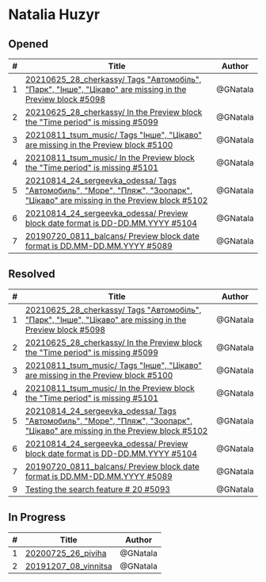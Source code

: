 # Natalia Huzyr

## Opened

| #   | Title | Author
| --- | ---   | ----
| 1   | [20210625_28_cherkassy/ Tags "Автомобіль", "Парк", "Інше", "Цікаво" are missing in the Preview block #5098](https://github.com/scholokov/long-travel-2/issues/5098)   | @GNatala
| 2   | [20210625_28_cherkassy/ In the Preview block the "Time period" is missing #5099](https://github.com/scholokov/long-travel-2/issues/5099)   | @GNatala
| 3   | [20210811_tsum_music/ Tags "Інше", "Цікаво" are missing in the Preview block #5100](https://github.com/scholokov/long-travel-2/issues/5100)   | @GNatala
| 4   | [20210811_tsum_music/ In the Preview block the "Time period" is missing #5101](https://github.com/scholokov/long-travel-2/issues/5101)   | @GNatala
| 5   | [20210814_24_sergeevka_odessa/ Tags "Автомобиль", "Море", "Пляж", "Зоопарк", "Цікаво" are missing in the Preview block #5102](https://github.com/scholokov/long-travel-2/issues/5102)   | @GNatala
| 6   | [20210814_24_sergeevka_odessa/ Preview block date format is DD-DD.MM.YYYY #5104](https://github.com/scholokov/long-travel-2/issues/5104)   | @GNatala
| 7   | [20190720_0811_balcans/ Preview block date format is DD.MM-DD.MM.YYYY #5089](https://github.com/scholokov/long-travel-2/issues/5089)   | @GNatala



## Resolved
| #   | Title | Author
| --- | ---   | ----
| 1   | [20210625_28_cherkassy/ Tags "Автомобіль", "Парк", "Інше", "Цікаво" are missing in the Preview block #5098](https://github.com/scholokov/long-travel-2/issues/5098)   | @GNatala
| 2   | [20210625_28_cherkassy/ In the Preview block the "Time period" is missing #5099](https://github.com/scholokov/long-travel-2/issues/5099)   | @GNatala
| 3   | [20210811_tsum_music/ Tags "Інше", "Цікаво" are missing in the Preview block #5100](https://github.com/scholokov/long-travel-2/issues/5100)   | @GNatala
| 4   | [20210811_tsum_music/ In the Preview block the "Time period" is missing #5101](https://github.com/scholokov/long-travel-2/issues/5101)   | @GNatala
| 5   | [20210814_24_sergeevka_odessa/ Tags "Автомобиль", "Море", "Пляж", "Зоопарк", "Цікаво" are missing in the Preview block #5102](https://github.com/scholokov/long-travel-2/issues/5102)   | @GNatala
| 6   | [20210814_24_sergeevka_odessa/ Preview block date format is DD-DD.MM.YYYY #5104](https://github.com/scholokov/long-travel-2/issues/5104)   | @GNatala
| 7   | [20190720_0811_balcans/ Preview block date format is DD.MM-DD.MM.YYYY #5089](https://github.com/scholokov/long-travel-2/issues/5089)   | @GNatala
| 9   | [Testing the search feature # 20 #5093](https://github.com/scholokov/long-travel-2/issues/5093)   | @GNatala




## In Progress
| #   | Title | Author
| --- | ---   | ----
| 1   | [20200725_26_piviha ](https://github.com/scholokov/long-travel-2/issues/4087)   | @GNatala
| 2   | [20191207_08_vinnitsa ](https://github.com/scholokov/long-travel-2/issues/4080)   | @GNatala
